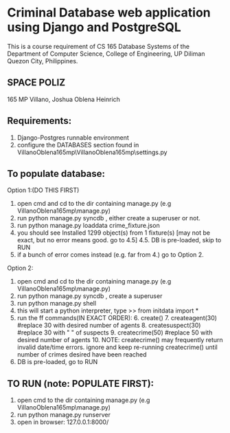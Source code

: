 Criminal Database web application using Django and PostgreSQL
=============================================================

This is a course requirement of
CS 165 Database Systems
of the Department of Computer Science, College of Engineering,
UP Diliman Quezon City, Philippines.

SPACE POLIZ
-----------
165 MP
Villano, Joshua
Oblena Heinrich

Requirements:
------------
1. Django-Postgres runnable environment
2. configure the DATABASES section found in VillanoOblena165mp\VillanoOblena165mp\settings.py

To populate database:
---------------------

Option 1:(DO THIS FIRST)
1. open cmd and cd to the dir containing manage.py (e.g VillanoOblena165mp\manage.py)
2. run python manage.py syncdb , either create a superuser or not.
3. run python manage.py loaddata crime_fixture.json
4. you should see Installed 1299 object(s) from 1 fixture(s) [may not be exact, but no error means good. go to 4.5]
    4.5. DB is pre-loaded, skip to RUN
5. if a bunch of error comes instead (e.g. far from 4.) go to Option 2.

Option 2:
1. open cmd and cd to the dir containing manage.py (e.g VillanoOblena165mp\manage.py)
2. run python manage.py syncdb , create a superuser
3. run python manage.py shell
4. this will start a python interpreter, type >>  from initdata import *
5. run the ff commands(IN EXACT ORDER):
    6. create()
    7. createagent(30)      #replace 30 with desired number of agents
    8. createsuspect(30)    #replace 30 with "  " of suspects
    9. createcrime(50)      #replace 50 with desired number of agents
    10. NOTE: createcrime() may frequently return invalid date/time errors. ignore and keep re-running createcrime()   until number of crimes desired have been reached
11. DB is pre-loaded, go to RUN

TO RUN (note: POPULATE FIRST):
------------------------------
1. open cmd to the dir containing manage.py (e.g VillanoOblena165mp\manage.py)
2. run python manage.py runserver
3. open in browser: 127.0.0.1:8000/
